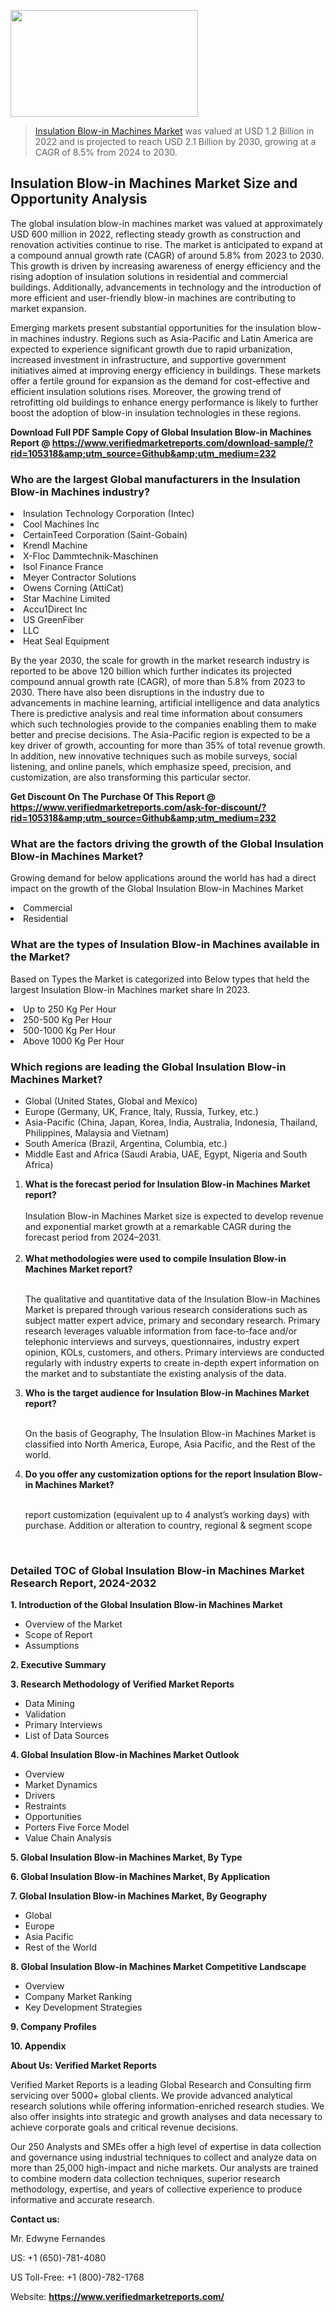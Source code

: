 <img src="https://ffe5etoiles.com/wp-content/uploads/2024/12/MST1-300x171.png" alt="" width="300" height="171" class="alignnone size-medium wp-image-20088" /><blockquote><p><p><a href="https://www.verifiedmarketreports.com/download-sample/?rid=105318&utm_source=Github&utm_medium=232" target="_blank">Insulation Blow-in Machines Market</a> was valued at USD 1.2 Billion in 2022 and is projected to reach USD 2.1 Billion by 2030, growing at a CAGR of 8.5% from 2024 to 2030.</p></blockquote><p><h2>Insulation Blow-in Machines Market Size and Opportunity Analysis</h2><p>The global insulation blow-in machines market was valued at approximately USD 600 million in 2022, reflecting steady growth as construction and renovation activities continue to rise. The market is anticipated to expand at a compound annual growth rate (CAGR) of around 5.8% from 2023 to 2030. This growth is driven by increasing awareness of energy efficiency and the rising adoption of insulation solutions in residential and commercial buildings. Additionally, advancements in technology and the introduction of more efficient and user-friendly blow-in machines are contributing to market expansion.</p><p>Emerging markets present substantial opportunities for the insulation blow-in machines industry. Regions such as Asia-Pacific and Latin America are expected to experience significant growth due to rapid urbanization, increased investment in infrastructure, and supportive government initiatives aimed at improving energy efficiency in buildings. These markets offer a fertile ground for expansion as the demand for cost-effective and efficient insulation solutions rises. Moreover, the growing trend of retrofitting old buildings to enhance energy performance is likely to further boost the adoption of blow-in insulation technologies in these regions.</p></p><p class=""><strong>Download Full PDF Sample Copy of Global Insulation Blow-in Machines Report @ <a href="https://www.verifiedmarketreports.com/download-sample/?rid=105318&amp;utm_source=Github&amp;utm_medium=232" target="_blank">https://www.verifiedmarketreports.com/download-sample/?rid=105318&amp;utm_source=Github&amp;utm_medium=232</a></strong></p><h3 id="" class="">Who are the largest Global manufacturers in the Insulation Blow-in Machines industry?</h3><p><li>Insulation Technology Corporation (Intec)</li><li> Cool Machines Inc</li><li> CertainTeed Corporation (Saint-Gobain)</li><li> Krendl Machine</li><li> X-Floc Dammtechnik-Maschinen</li><li> Isol Finance France</li><li> Meyer Contractor Solutions</li><li> Owens Corning (AttiCat)</li><li> Star Machine Limited</li><li> Accu1Direct Inc</li><li> US GreenFiber</li><li> LLC</li><li> Heat Seal Equipment</li></p><div class=""><div class="" dir="" data-message-author-role="" data-message-id="" data-message-model-slug=""><div class=""><div class=""><div class=""><div class="" dir="" data-message-author-role="" data-message-id="" data-message-model-slug=""><div class=""><div class=""><p>By the year 2030, the scale for growth in the market research industry is reported to be above 120 billion which further indicates its projected compound annual growth rate (CAGR), of more than 5.8% from 2023 to 2030. There have also been disruptions in the industry due to advancements in machine learning, artificial intelligence and data analytics There is predictive analysis and real time information about consumers which such technologies provide to the companies enabling them to make better and precise decisions. The Asia-Pacific region is expected to be a key driver of growth, accounting for more than 35% of total revenue growth. In addition, new innovative techniques such as mobile surveys, social listening, and online panels, which emphasize speed, precision, and customization, are also transforming this particular sector.</p><p><strong>Get Discount On The Purchase Of This Report @&nbsp; <a href="https://www.verifiedmarketreports.com/ask-for-discount/?rid=105318&amp;utm_source=Github&amp;utm_medium=232" target="_blank">https://www.verifiedmarketreports.com/ask-for-discount/?rid=105318&amp;utm_source=Github&amp;utm_medium=232</a></strong></p></div></div></div></div></div></div></div></div><h3 id="" class="">What are the factors driving the growth of the Global Insulation Blow-in Machines Market?</h3><p id="" class="">Growing demand for below applications around the world has had a direct impact on the growth of the Global Insulation Blow-in Machines Market</p><p id="" class=""><li>Commercial</li><li> Residential</li></p><h3 id="" class="">What are the types of Insulation Blow-in Machines available in the Market?</h3><p id="" class="">Based on Types the Market is categorized into Below types that held the largest Insulation Blow-in Machines market share In 2023.</p><p id="" class=""><li>Up to 250 Kg Per Hour</li><li> 250-500 Kg Per Hour</li><li> 500-1000 Kg Per Hour</li><li> Above 1000 Kg Per Hour</li></p><h3 id="" class="">Which regions are leading the Global Insulation Blow-in Machines Market?</h3><ul><li>Global (United States, Global and Mexico)</li><li>Europe (Germany, UK, France, Italy, Russia, Turkey, etc.)</li><li>Asia-Pacific (China, Japan, Korea, India, Australia, Indonesia, Thailand, Philippines, Malaysia and Vietnam)</li><li>South America (Brazil, Argentina, Columbia, etc.)</li><li>Middle East and Africa (Saudi Arabia, UAE, Egypt, Nigeria and South Africa)</li></ul><p><ol><li><strong>What is the forecast period for Insulation Blow-in Machines Market report?<br /></strong><br /><span data-sheets-root="1" data-sheets-value="{&quot;1&quot;:2,&quot;2&quot;:&quot;XXXX size is expected to develop revenue and exponential market growth at a remarkable CAGR during the forecast period from 2024&ndash;2030.&quot;}" data-sheets-userformat="{&quot;2&quot;:12674,&quot;4&quot;:{&quot;1&quot;:2,&quot;2&quot;:16776960},&quot;10&quot;:2,&quot;11&quot;:0,&quot;15&quot;:&quot;Arial&quot;,&quot;16&quot;:12}">Insulation Blow-in Machines Market size is expected to develop revenue and exponential market growth at a remarkable CAGR during the forecast period from 2024&ndash;2031.</span><br /><br /></li><li><strong>What methodologies were used to compile Insulation Blow-in Machines Market report?<br /><br /></strong><p>The qualitative and quantitative data of the&nbsp;Insulation Blow-in Machines Market is prepared through various research considerations such as subject matter expert advice, primary and secondary research. Primary research leverages valuable information from face-to-face and/or telephonic interviews and surveys, questionnaires, industry expert opinion, KOLs, customers, and others. Primary interviews are conducted regularly with industry experts to create in-depth expert information on the market and to substantiate the existing analysis of the data.&nbsp;</p></li><li><strong>Who is the target audience for Insulation Blow-in Machines Market report?<br /><br /></strong><p>On the basis of Geography, The&nbsp;Insulation Blow-in Machines Market is classified into North America, Europe, Asia Pacific, and the Rest of the world.</p></li><li><strong>Do you offer any customization options for the report Insulation Blow-in Machines Market?<br /><br /></strong><p>report customization (equivalent up to 4 analyst&rsquo;s working days) with purchase. Addition or alteration to country, regional &amp; segment scope</p><p>&nbsp;</p></li></ol></p><h3 id="" class="">Detailed TOC of Global Insulation Blow-in Machines Market Research Report, 2024-2032</h3><p id="" class=""><strong>1. Introduction of the Global Insulation Blow-in Machines Market</strong></p><ul><li>Overview of the Market</li><li>Scope of Report</li><li>Assumptions</li></ul><p id="" class=""><strong>2. Executive Summary</strong></p><p id="" class=""><strong>3. Research Methodology of&nbsp;Verified Market Reports</strong></p><ul><li>Data Mining</li><li>Validation</li><li>Primary Interviews</li><li>List of Data Sources</li></ul><p id="" class=""><strong>4. Global Insulation Blow-in Machines Market Outlook</strong></p><ul><li>Overview</li><li>Market Dynamics</li><li>Drivers</li><li>Restraints</li><li>Opportunities</li><li>Porters Five Force Model</li><li>Value Chain Analysis</li></ul><p id="" class=""><strong>5. Global Insulation Blow-in Machines Market, By&nbsp;Type</strong></p><p id="" class=""><strong>6. Global Insulation Blow-in Machines Market, By Application</strong></p><p id="" class=""><strong>7. Global Insulation Blow-in Machines Market, By Geography</strong></p><ul><li>Global</li><li>Europe</li><li>Asia Pacific</li><li>Rest of the World</li></ul><p id="" class=""><strong>8. Global Insulation Blow-in Machines Market Competitive Landscape</strong></p><ul><li>Overview</li><li>Company Market Ranking</li><li>Key Development Strategies</li></ul><p id="" class=""><strong>9. Company Profiles</strong></p><p id="" class=""><strong>10. Appendix</strong></p><p id="" class=""><strong>About Us: Verified Market Reports</strong></p><p id="" class="">Verified Market Reports is a leading Global Research and Consulting firm servicing over 5000+ global clients. We provide advanced analytical research solutions while offering information-enriched research studies. We also offer insights into strategic and growth analyses and data necessary to achieve corporate goals and critical revenue decisions.</p><p id="" class="">Our 250 Analysts and SMEs offer a high level of expertise in data collection and governance using industrial techniques to collect and analyze data on more than 25,000 high-impact and niche markets. Our analysts are trained to combine modern data collection techniques, superior research methodology, expertise, and years of collective experience to produce informative and accurate research.</p><p id="" class=""><strong>Contact us:</strong></p><p id="" class="">Mr. Edwyne Fernandes</p><p id="" class="">US: +1 (650)-781-4080</p><p id="" class="">US Toll-Free: +1 (800)-782-1768</p><p id="" class="">Website: <a target="" data-test-app-aware-link=""><strong>https://www.verifiedmarketreports.com/</strong></a></p>
